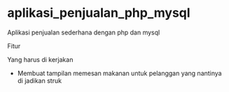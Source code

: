 # aplikasi_penjualan_php_mysql
Aplikasi penjualan sederhana dengan php dan mysql

Fitur

Yang harus di kerjakan
- Membuat tampilan memesan makanan untuk pelanggan yang nantinya di jadikan struk
